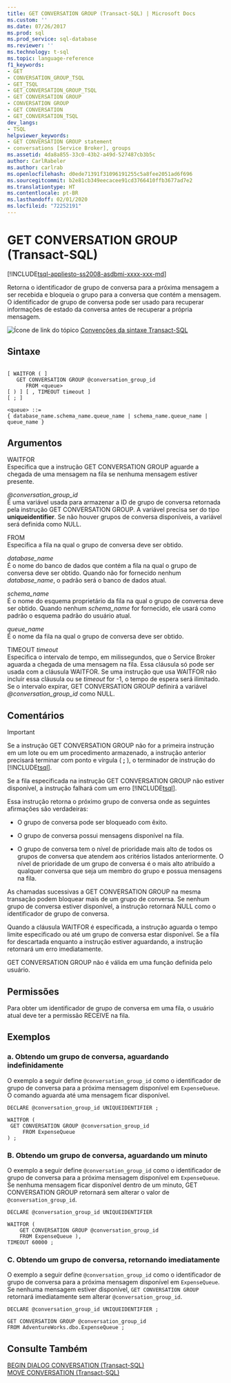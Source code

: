 ```yaml
---
title: GET CONVERSATION GROUP (Transact-SQL) | Microsoft Docs
ms.custom: ''
ms.date: 07/26/2017
ms.prod: sql
ms.prod_service: sql-database
ms.reviewer: ''
ms.technology: t-sql
ms.topic: language-reference
f1_keywords:
- GET
- CONVERSATION_GROUP_TSQL
- GET_TSQL
- GET_CONVERSATION_GROUP_TSQL
- GET CONVERSATION GROUP
- CONVERSATION GROUP
- GET CONVERSATION
- GET_CONVERSATION_TSQL
dev_langs:
- TSQL
helpviewer_keywords:
- GET CONVERSATION GROUP statement
- conversations [Service Broker], groups
ms.assetid: 4da8a855-33c0-43b2-a49d-527487cb3b5c
author: CarlRabeler
ms.author: carlrab
ms.openlocfilehash: d0ede71391f31096191255c5a8fee2051ad6f696
ms.sourcegitcommit: b2e81cb349eecacee91cd3766410ffb3677ad7e2
ms.translationtype: HT
ms.contentlocale: pt-BR
ms.lasthandoff: 02/01/2020
ms.locfileid: "72252191"
---
```

# <a name="get-conversation-group-transact-sql"></a>GET CONVERSATION GROUP (Transact-SQL)
[!INCLUDE[tsql-appliesto-ss2008-asdbmi-xxxx-xxx-md](../../includes/tsql-appliesto-ss2008-asdbmi-xxxx-xxx-md.md)]

  Retorna o identificador de grupo de conversa para a próxima mensagem a ser recebida e bloqueia o grupo para a conversa que contém a mensagem. O identificador de grupo de conversa pode ser usado para recuperar informações de estado da conversa antes de recuperar a própria mensagem.  
  
 ![Ícone de link do tópico](../../database-engine/configure-windows/media/topic-link.gif "Ícone de link do tópico") [Convenções da sintaxe Transact-SQL](../../t-sql/language-elements/transact-sql-syntax-conventions-transact-sql.md)  
  
## <a name="syntax"></a>Sintaxe  
  
```  
  
[ WAITFOR ( ]  
   GET CONVERSATION GROUP @conversation_group_id  
      FROM <queue>  
[ ) ] [ , TIMEOUT timeout ]  
[ ; ]  
  
<queue> ::=  
{ database_name.schema_name.queue_name | schema_name.queue_name | queue_name }  
```  
  
## <a name="arguments"></a>Argumentos  
 WAITFOR  
 Especifica que a instrução GET CONVERSATION GROUP aguarde a chegada de uma mensagem na fila se nenhuma mensagem estiver presente.  
  
 *\@conversation_group_id*  
 É uma variável usada para armazenar a ID de grupo de conversa retornada pela instrução GET CONVERSATION GROUP. A variável precisa ser do tipo **uniqueidentifier**. Se não houver grupos de conversa disponíveis, a variável será definida como NULL.  
  
 FROM  
 Especifica a fila na qual o grupo de conversa deve ser obtido.  
  
 *database_name*  
 É o nome do banco de dados que contém a fila na qual o grupo de conversa deve ser obtido. Quando não for fornecido nenhum *database_name*, o padrão será o banco de dados atual.  
  
 *schema_name*  
 É o nome do esquema proprietário da fila na qual o grupo de conversa deve ser obtido. Quando nenhum *schema_name* for fornecido, ele usará como padrão o esquema padrão do usuário atual.  
  
 *queue_name*  
 É o nome da fila na qual o grupo de conversa deve ser obtido.  
  
 TIMEOUT *timeout*  
 Especifica o intervalo de tempo, em milissegundos, que o Service Broker aguarda a chegada de uma mensagem na fila. Essa cláusula só pode ser usada com a cláusula WAITFOR. Se uma instrução que usa WAITFOR não incluir essa cláusula ou se *timeout* for -1, o tempo de espera será ilimitado. Se o intervalo expirar, GET CONVERSATION GROUP definirá a variável *\@conversation_group_id* como NULL.  
  
## <a name="remarks"></a>Comentários  
  
> [!IMPORTANT]  
>  Se a instrução GET CONVERSATION GROUP não for a primeira instrução em um lote ou em um procedimento armazenado, a instrução anterior precisará terminar com ponto e vírgula ( **;** ), o terminador de instrução do [!INCLUDE[tsql](../../includes/tsql-md.md)].  
  
 Se a fila especificada na instrução GET CONVERSATION GROUP não estiver disponível, a instrução falhará com um erro [!INCLUDE[tsql](../../includes/tsql-md.md)].  
  
 Essa instrução retorna o próximo grupo de conversa onde as seguintes afirmações são verdadeiras:  
  
-   O grupo de conversa pode ser bloqueado com êxito.  
  
-   O grupo de conversa possui mensagens disponível na fila.  
  
-   O grupo de conversa tem o nível de prioridade mais alto de todos os grupos de conversa que atendem aos critérios listados anteriormente. O nível de prioridade de um grupo de conversa é o mais alto atribuído a qualquer conversa que seja um membro do grupo e possua mensagens na fila.  
  
 As chamadas sucessivas a GET CONVERSATION GROUP na mesma transação podem bloquear mais de um grupo de conversa. Se nenhum grupo de conversa estiver disponível, a instrução retornará NULL como o identificador de grupo de conversa.  
  
 Quando a cláusula WAITFOR é especificada, a instrução aguarda o tempo limite especificado ou até um grupo de conversa estar disponível. Se a fila for descartada enquanto a instrução estiver aguardando, a instrução retornará um erro imediatamente.  
  
 GET CONVERSATION GROUP não é válida em uma função definida pelo usuário.  
  
## <a name="permissions"></a>Permissões  
 Para obter um identificador de grupo de conversa em uma fila, o usuário atual deve ter a permissão RECEIVE na fila.  
  
## <a name="examples"></a>Exemplos  
  
### <a name="a-getting-a-conversation-group-waiting-indefinitely"></a>a. Obtendo um grupo de conversa, aguardando indefinidamente  
 O exemplo a seguir define `@conversation_group_id` como o identificador de grupo de conversa para a próxima mensagem disponível em `ExpenseQueue`. O comando aguarda até uma mensagem ficar disponível.  
  
```  
DECLARE @conversation_group_id UNIQUEIDENTIFIER ;  
  
WAITFOR (  
 GET CONVERSATION GROUP @conversation_group_id  
     FROM ExpenseQueue  
) ;  
```  
  
### <a name="b-getting-a-conversation-group-waiting-one-minute"></a>B. Obtendo um grupo de conversa, aguardando um minuto  
 O exemplo a seguir define `@conversation_group_id` como o identificador de grupo de conversa para a próxima mensagem disponível em `ExpenseQueue`. Se nenhuma mensagem ficar disponível dentro de um minuto, GET CONVERSATION GROUP retornará sem alterar o valor de `@conversation_group_id`.  
  
```  
DECLARE @conversation_group_id UNIQUEIDENTIFIER  
  
WAITFOR (  
    GET CONVERSATION GROUP @conversation_group_id   
    FROM ExpenseQueue ),  
TIMEOUT 60000 ;  
```  
  
### <a name="c-getting-a-conversation-group-returning-immediately"></a>C. Obtendo um grupo de conversa, retornando imediatamente  
 O exemplo a seguir define `@conversation_group_id` como o identificador de grupo de conversa para a próxima mensagem disponível em `ExpenseQueue`. Se nenhuma mensagem estiver disponível, `GET CONVERSATION GROUP` retornará imediatamente sem alterar `@conversation_group_id`.  
  
```  
DECLARE @conversation_group_id UNIQUEIDENTIFIER ;  
  
GET CONVERSATION GROUP @conversation_group_id  
FROM AdventureWorks.dbo.ExpenseQueue ;  
```  
  
## <a name="see-also"></a>Consulte Também  
 [BEGIN DIALOG CONVERSATION &#40;Transact-SQL&#41;](../../t-sql/statements/begin-dialog-conversation-transact-sql.md)   
 [MOVE CONVERSATION &#40;Transact-SQL&#41;](../../t-sql/statements/move-conversation-transact-sql.md)  
  
  
